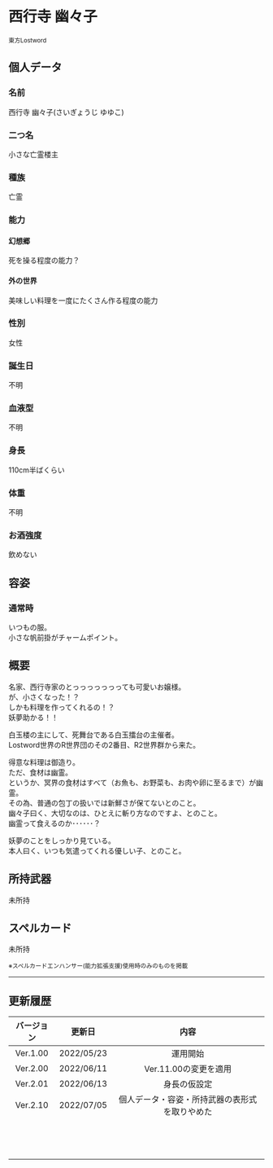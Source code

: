 # 西行寺 幽々子
<sup>東方Lostword</sup>

## 個人データ
### 名前
西行寺 幽々子(さいぎょうじ ゆゆこ)

### 二つ名
小さな亡霊楼主

### 種族
亡霊

### 能力
#### 幻想郷
死を操る程度の能力？

#### 外の世界
美味しい料理を一度にたくさん作る程度の能力

### 性別
女性

### 誕生日
不明

### 血液型
不明

### 身長
110cm半ばくらい

### 体重
不明

### お酒強度
飲めない

## 容姿
### 通常時
いつもの服。<br />
小さな帆前掛がチャームポイント。

## 概要
名家、西行寺家のとっっっっっっっても可愛いお嬢様。<br />
が、小さくなった！？<br />
しかも料理を作ってくれるの！？<br />
妖夢助かる！！<br />

白玉楼の主にして、死舞台である白玉擂台の主催者。<br />
Lostword世界のR世界団のその2番目、R2世界群から来た。<br />

得意な料理は御造り。<br />
ただ、食材は幽霊。<br />
というか、冥界の食材はすべて（お魚も、お野菜も、お肉や卵に至るまで）が幽霊。<br />
その為、普通の包丁の扱いでは新鮮さが保てないとのこと。<br />
幽々子曰く、大切なのは、ひとえに斬り方なのですよ、とのこと。<br />
幽霊って食えるのか･･････？<br />

妖夢のことをしっかり見ている。<br />
本人曰く、いつも気遣ってくれる優しい子、とのこと。


## 所持武器
未所持

## スペルカード
未所持

<sup>
※スペルカードエンハンサー(能力拡張支援)使用時のみのものを掲載
</sup>

***

## 更新履歴
 | バージョン | 更新日 | 内容 |
 | :---: | :---: | :---: |
 | Ver.1.00 | 2022/05/23 | 運用開始 |
 | Ver.2.00 | 2022/06/11 | Ver.11.00の変更を適用 |
 | Ver.2.01 | 2022/06/13 | 身長の仮設定 |
 | Ver.2.10 | 2022/07/05 | 個人データ・容姿・所持武器の表形式を取りやめた |
 | | | |
 | | | |
 | | | |
 | | | |
 | | | |
 | | | |
 | | | |
 | | | |
 | | | |
 | | | |
 | | | |
 | | | |
 | | | |

